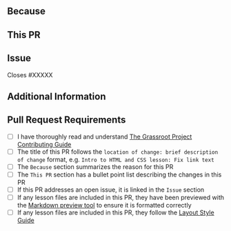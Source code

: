 <!-- Thank you for taking the time to contribute to The Grassroot Project. In order to get this pull request (PR) merged in a reasonable amount of time, you must complete this entire template. -->

## Because
<!-- Summarize the purpose or reasons for this PR, e.g. what problem it solves or what benefit it provides. -->


## This PR
<!-- A bullet point list of one or more items describing the specific changes. -->


## Issue
<!--
If this PR closes an open issue in this repo, replace the XXXXX below with the issue number, e.g. Closes #2013.

If this PR closes an open issue in another TOP repo, replace the #XXXXX with the URL of the issue, e.g. Closes https://github.com/TheOdinProject/curriculum/issues/XXXXX

If this PR does not close, but is related to another issue or PR, you can link it as above without the 'Closes' keyword, e.g. 'Related to #2013'.
-->
Closes #XXXXX

## Additional Information
<!-- Any other information about this PR, such as a link to a Discord discussion. -->


## Pull Request Requirements
<!-- Replace the whitespace between the square brackets with an 'x', e.g. [x]. After you create the PR, they will become checkboxes that you can click on. -->
-   [ ] I have thoroughly read and understand [The Grassroot Project Contributing Guide](https://github.com/TheOdinProject/grassroot.herokuapp/blob/main/CONTRIBUTING.md)
-   [ ] The title of this PR follows the `location of change: brief description of change` format, e.g. `Intro to HTML and CSS lesson: Fix link text`
-   [ ] The `Because` section summarizes the reason for this PR
-   [ ] The `This PR` section has a bullet point list describing the changes in this PR
-   [ ] If this PR addresses an open issue, it is linked in the `Issue` section
-   [ ] If any lesson files are included in this PR, they have been previewed with the [Markdown preview tool](https://www.grassroot.herokuapp.com/lessons/preview) to ensure it is formatted correctly
-   [ ] If any lesson files are included in this PR, they follow the [Layout Style Guide](https://github.com/TheOdinProject/curriculum/blob/main/LAYOUT_STYLE_GUIDE.md)
